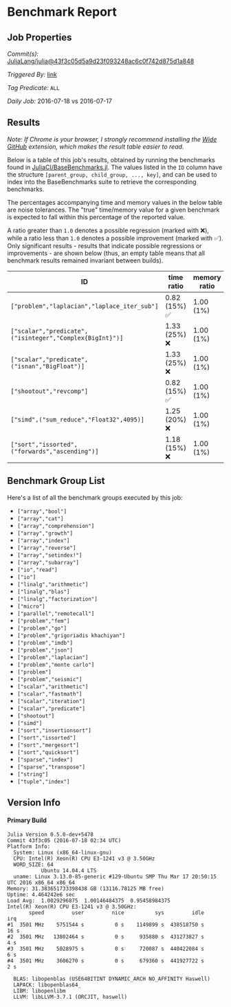 # Benchmark Report

## Job Properties

*Commit(s):* [JuliaLang/julia@43f3c05d5a9d23f093248ac6c0f742d875d1a848](https://github.com/JuliaLang/julia/commit/43f3c05d5a9d23f093248ac6c0f742d875d1a848)

*Triggered By:* [link](https://github.com/JuliaLang/julia/commit/43f3c05d5a9d23f093248ac6c0f742d875d1a848#commitcomment-18276398)

*Tag Predicate:* `ALL`

*Daily Job:* 2016-07-18 vs 2016-07-17

## Results

*Note: If Chrome is your browser, I strongly recommend installing the [Wide GitHub](https://chrome.google.com/webstore/detail/wide-github/kaalofacklcidaampbokdplbklpeldpj?hl=en)
extension, which makes the result table easier to read.*

Below is a table of this job's results, obtained by running the benchmarks found in
[JuliaCI/BaseBenchmarks.jl](https://github.com/JuliaCI/BaseBenchmarks.jl). The values
listed in the `ID` column have the structure `[parent_group, child_group, ..., key]`,
and can be used to index into the BaseBenchmarks suite to retrieve the corresponding
benchmarks.

The percentages accompanying time and memory values in the below table are noise tolerances. The "true"
time/memory value for a given benchmark is expected to fall within this percentage of the reported value.

A ratio greater than `1.0` denotes a possible regression (marked with :x:), while a ratio less
than `1.0` denotes a possible improvement (marked with :white_check_mark:). Only significant results - results
that indicate possible regressions or improvements - are shown below (thus, an empty table means that all
benchmark results remained invariant between builds).

| ID | time ratio | memory ratio |
|----|------------|--------------|
| `["problem","laplacian","laplace_iter_sub"]` | 0.82 (15%) :white_check_mark: | 1.00 (1%)  |
| `["scalar","predicate",("isinteger","Complex{BigInt}")]` | 1.33 (25%) :x: | 1.00 (1%)  |
| `["scalar","predicate",("isnan","BigFloat")]` | 1.33 (25%) :x: | 1.00 (1%)  |
| `["shootout","revcomp"]` | 0.82 (15%) :white_check_mark: | 1.00 (1%)  |
| `["simd",("sum_reduce","Float32",4095)]` | 1.25 (20%) :x: | 1.00 (1%)  |
| `["sort","issorted",("forwards","ascending")]` | 1.18 (15%) :x: | 1.00 (1%)  |

## Benchmark Group List

Here's a list of all the benchmark groups executed by this job:

- `["array","bool"]`
- `["array","cat"]`
- `["array","comprehension"]`
- `["array","growth"]`
- `["array","index"]`
- `["array","reverse"]`
- `["array","setindex!"]`
- `["array","subarray"]`
- `["io","read"]`
- `["io"]`
- `["linalg","arithmetic"]`
- `["linalg","blas"]`
- `["linalg","factorization"]`
- `["micro"]`
- `["parallel","remotecall"]`
- `["problem","fem"]`
- `["problem","go"]`
- `["problem","grigoriadis khachiyan"]`
- `["problem","imdb"]`
- `["problem","json"]`
- `["problem","laplacian"]`
- `["problem","monte carlo"]`
- `["problem"]`
- `["problem","seismic"]`
- `["scalar","arithmetic"]`
- `["scalar","fastmath"]`
- `["scalar","iteration"]`
- `["scalar","predicate"]`
- `["shootout"]`
- `["simd"]`
- `["sort","insertionsort"]`
- `["sort","issorted"]`
- `["sort","mergesort"]`
- `["sort","quicksort"]`
- `["sparse","index"]`
- `["sparse","transpose"]`
- `["string"]`
- `["tuple","index"]`

## Version Info

#### Primary Build

```
Julia Version 0.5.0-dev+5478
Commit 43f3c05 (2016-07-18 02:34 UTC)
Platform Info:
  System: Linux (x86_64-linux-gnu)
  CPU: Intel(R) Xeon(R) CPU E3-1241 v3 @ 3.50GHz
  WORD_SIZE: 64
           Ubuntu 14.04.4 LTS
  uname: Linux 3.13.0-85-generic #129-Ubuntu SMP Thu Mar 17 20:50:15 UTC 2016 x86_64 x86_64
Memory: 31.383651733398438 GB (13116.78125 MB free)
Uptime: 4.464242e6 sec
Load Avg:  1.0029296875  1.00146484375  0.95458984375
Intel(R) Xeon(R) CPU E3-1241 v3 @ 3.50GHz: 
       speed         user         nice          sys         idle          irq
#1  3501 MHz    5751544 s          0 s    1149899 s  438518750 s         16 s
#2  3501 MHz   13802464 s          0 s     935880 s  431273827 s          4 s
#3  3501 MHz    5028975 s          0 s     720087 s  440422084 s          6 s
#4  3501 MHz    3606270 s          0 s     679360 s  441927722 s          2 s

  BLAS: libopenblas (USE64BITINT DYNAMIC_ARCH NO_AFFINITY Haswell)
  LAPACK: libopenblas64_
  LIBM: libopenlibm
  LLVM: libLLVM-3.7.1 (ORCJIT, haswell)

```
